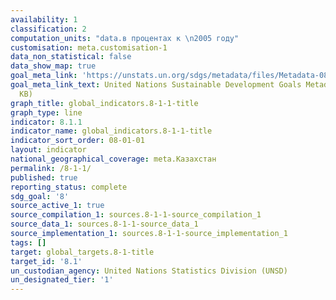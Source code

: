 ```yaml
---
availability: 1
classification: 2
computation_units: "data.в процентах к \n2005 году"
customisation: meta.customisation-1
data_non_statistical: false
data_show_map: true
goal_meta_link: 'https://unstats.un.org/sdgs/metadata/files/Metadata-08-01-01.pdf '
goal_meta_link_text: United Nations Sustainable Development Goals Metadata (PDF 232
  KB)
graph_title: global_indicators.8-1-1-title
graph_type: line
indicator: 8.1.1
indicator_name: global_indicators.8-1-1-title
indicator_sort_order: 08-01-01
layout: indicator
national_geographical_coverage: meta.Казахстан
permalink: /8-1-1/
published: true
reporting_status: complete
sdg_goal: '8'
source_active_1: true
source_compilation_1: sources.8-1-1-source_compilation_1
source_data_1: sources.8-1-1-source_data_1
source_implementation_1: sources.8-1-1-source_implementation_1
tags: []
target: global_targets.8-1-title
target_id: '8.1'
un_custodian_agency: United Nations Statistics Division (UNSD)
un_designated_tier: '1'
---
```

